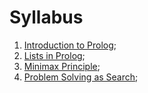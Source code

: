 # Syllabus

1. [Introduction to Prolog](1-introduction-to-prolog.md);
2. [Lists in Prolog](2-lists-in-prolog.md);
3. [Minimax Principle](3-minimax-principle.md);
4. [Problem Solving as Search](4-problem-solving-as-search.md);
